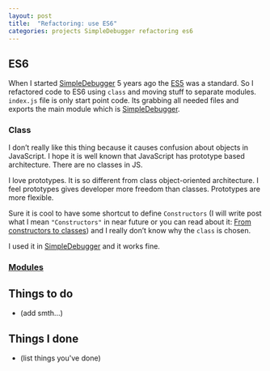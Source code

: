 ```yaml
---
layout: post
title:  "Refactoring: use ES6"
categories: projects SimpleDebugger refactoring es6
---
```


## ES6

When I started [SimpleDebugger] 5 years ago the [ES5] was a standard. So I refactored code to ES6 using `class` and moving stuff to separate modules. `index.js` file is only start point code. Its grabbing all needed files and exports the main module which is [SimpleDebugger].

### Class

I don’t really like this thing because it causes confusion about objects in JavaScript. I hope it is well known that JavaScript has prototype based architecture. There are no classes in JS.

I love prototypes. It is so different from class object-oriented architecture. I feel prototypes gives developer more freedom than classes. Prototypes are more flexible.

Sure it is cool to have some shortcut to define `Constructors` (I will write post what I mean `"Constructors"` in near future or you can read about it: [From constructors to classes]) and I really don’t know why the `class` is chosen.

I used it in [SimpleDebugger] and it works fine.

### [Modules]

## Things to do

- (add smth...)

## Things I done

- (list things you've done)

[SimpleDebugger]: https://github.com/th3mon/SimpleDebugger
[ES5]: https://en.wikipedia.org/wiki/ECMAScript
[From constructors to classes]: http://exploringjs.com/es6/ch_core-features.html#sec_from-constr-to-class
[modules]: http://exploringjs.com/es6/ch_modules.html
[Modules]: http://exploringjs.com/es6/ch_modules.html